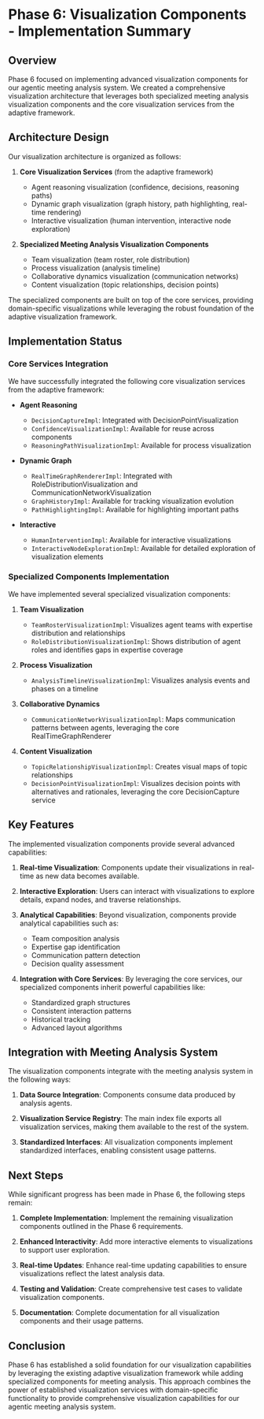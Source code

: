 # Phase 6: Visualization Components - Implementation Summary

## Overview

Phase 6 focused on implementing advanced visualization components for our agentic meeting analysis system. We created a comprehensive visualization architecture that leverages both specialized meeting analysis visualization components and the core visualization services from the adaptive framework.

## Architecture Design

Our visualization architecture is organized as follows:

1. **Core Visualization Services** (from the adaptive framework)
   - Agent reasoning visualization (confidence, decisions, reasoning paths)
   - Dynamic graph visualization (graph history, path highlighting, real-time rendering)
   - Interactive visualization (human intervention, interactive node exploration)

2. **Specialized Meeting Analysis Visualization Components**
   - Team visualization (team roster, role distribution)
   - Process visualization (analysis timeline)
   - Collaborative dynamics visualization (communication networks)
   - Content visualization (topic relationships, decision points)

The specialized components are built on top of the core services, providing domain-specific visualizations while leveraging the robust foundation of the adaptive visualization framework.

## Implementation Status

### Core Services Integration

We have successfully integrated the following core visualization services from the adaptive framework:

- **Agent Reasoning**
  - `DecisionCaptureImpl`: Integrated with DecisionPointVisualization
  - `ConfidenceVisualizationImpl`: Available for reuse across components
  - `ReasoningPathVisualizationImpl`: Available for process visualization

- **Dynamic Graph**
  - `RealTimeGraphRendererImpl`: Integrated with RoleDistributionVisualization and CommunicationNetworkVisualization
  - `GraphHistoryImpl`: Available for tracking visualization evolution
  - `PathHighlightingImpl`: Available for highlighting important paths

- **Interactive**
  - `HumanInterventionImpl`: Available for interactive visualizations
  - `InteractiveNodeExplorationImpl`: Available for detailed exploration of visualization elements

### Specialized Components Implementation

We have implemented several specialized visualization components:

1. **Team Visualization**
   - `TeamRosterVisualizationImpl`: Visualizes agent teams with expertise distribution and relationships
   - `RoleDistributionVisualizationImpl`: Shows distribution of agent roles and identifies gaps in expertise coverage

2. **Process Visualization**
   - `AnalysisTimelineVisualizationImpl`: Visualizes analysis events and phases on a timeline

3. **Collaborative Dynamics**
   - `CommunicationNetworkVisualizationImpl`: Maps communication patterns between agents, leveraging the core RealTimeGraphRenderer

4. **Content Visualization**
   - `TopicRelationshipVisualizationImpl`: Creates visual maps of topic relationships
   - `DecisionPointVisualizationImpl`: Visualizes decision points with alternatives and rationales, leveraging the core DecisionCapture service

## Key Features

The implemented visualization components provide several advanced capabilities:

1. **Real-time Visualization**: Components update their visualizations in real-time as new data becomes available.

2. **Interactive Exploration**: Users can interact with visualizations to explore details, expand nodes, and traverse relationships.

3. **Analytical Capabilities**: Beyond visualization, components provide analytical capabilities such as:
   - Team composition analysis
   - Expertise gap identification
   - Communication pattern detection
   - Decision quality assessment

4. **Integration with Core Services**: By leveraging the core services, our specialized components inherit powerful capabilities like:
   - Standardized graph structures
   - Consistent interaction patterns
   - Historical tracking
   - Advanced layout algorithms

## Integration with Meeting Analysis System

The visualization components integrate with the meeting analysis system in the following ways:

1. **Data Source Integration**: Components consume data produced by analysis agents.

2. **Visualization Service Registry**: The main index file exports all visualization services, making them available to the rest of the system.

3. **Standardized Interfaces**: All visualization components implement standardized interfaces, enabling consistent usage patterns.

## Next Steps

While significant progress has been made in Phase 6, the following steps remain:

1. **Complete Implementation**: Implement the remaining visualization components outlined in the Phase 6 requirements.

2. **Enhanced Interactivity**: Add more interactive elements to visualizations to support user exploration.

3. **Real-time Updates**: Enhance real-time updating capabilities to ensure visualizations reflect the latest analysis data.

4. **Testing and Validation**: Create comprehensive test cases to validate visualization components.

5. **Documentation**: Complete documentation for all visualization components and their usage patterns.

## Conclusion

Phase 6 has established a solid foundation for our visualization capabilities by leveraging the existing adaptive visualization framework while adding specialized components for meeting analysis. This approach combines the power of established visualization services with domain-specific functionality to provide comprehensive visualization capabilities for our agentic meeting analysis system. 
